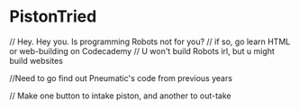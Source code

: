 # PistonTried
// Hey. Hey you. Is programming Robots not for you?
// if so, go learn HTML or web-building on Codecademy
// U won't build Robots irl, but u might build websites

//Need to go find out Pneumatic's code from previous years

// Make one button to intake piston, and another to out-take